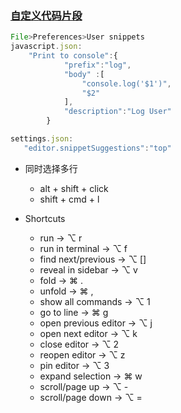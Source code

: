 ### [自定义代码片段](https://www.jianshu.com/p/1f1132df1def)
```js
File>Preferences>User snippets
javascript.json:
    "Print to console":{
            "prefix":"log",
            "body" :[
                "console.log('$1')",
                "$2"
            ],
            "description":"Log User"
        }

settings.json:
   "editor.snippetSuggestions":"top"
```

- 同时选择多行
  - alt + shift + click
  - shift + cmd + l

- Shortcuts
  - run                     -> ⌥ r
  - run in terminal         -> ⌥ f
  - find next/previous      -> ⌥ []
  - reveal in sidebar       -> ⌥ v
  - fold                    -> ⌘ .
  - unfold                  -> ⌘ ,
  - show all commands       -> ⌥ 1
  - go to line              -> ⌘ g
  - open previous editor    -> ⌥ j
  - open next editor        -> ⌥ k
  - close editor            -> ⌥ 2
  - reopen editor           -> ⌥ z
  - pin editor              -> ⌥ 3
  - expand selection        -> ⌘ w
  - scroll/page up          -> ⌥ -
  - scroll/page down        -> ⌥ =